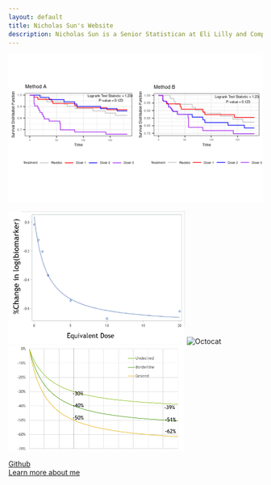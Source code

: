 ```yaml
---
layout: default
title: Nicholas Sun's Website
description: Nicholas Sun is a Senior Statistican at Eli Lilly and Company.
---
```

<div class="row marketing">
	<div class="col-sm-4">
	<img  class="img-circle avatar" alt="km" src="./file/KM_plot.png">
	</div>
</div>

![KM_Plot](./file/model1.png) ![Octocat](https://github.githubassets.com/images/icons/emoji/octocat.png)<br/>
![KM_Plot](./file/3model.png) <br/>
 
[Github](https://github.com/nicksun1)<br/>
[Learn more about me](./about/index.md)
